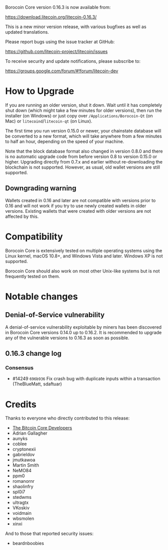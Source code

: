 Borocoin Core version 0.16.3 is now available from:

  <https://download.litecoin.org/litecoin-0.16.3/>

This is a new minor version release, with various bugfixes
as well as updated translations.

Please report bugs using the issue tracker at GitHub:

  <https://github.com/litecoin-project/litecoin/issues>

To receive security and update notifications, please subscribe to:

  <https://groups.google.com/forum/#!forum/litecoin-dev>

How to Upgrade
==============

If you are running an older version, shut it down. Wait until it has completely
shut down (which might take a few minutes for older versions), then run the
installer (on Windows) or just copy over `/Applications/Borocoin-Qt` (on Mac)
or `litecoind`/`litecoin-qt` (on Linux).

The first time you run version 0.15.0 or newer, your chainstate database will be converted to a
new format, which will take anywhere from a few minutes to half an hour,
depending on the speed of your machine.

Note that the block database format also changed in version 0.8.0 and there is no
automatic upgrade code from before version 0.8 to version 0.15.0 or higher. Upgrading
directly from 0.7.x and earlier without re-downloading the blockchain is not supported.
However, as usual, old wallet versions are still supported.

Downgrading warning
-------------------

Wallets created in 0.16 and later are not compatible with versions prior to 0.16
and will not work if you try to use newly created wallets in older versions. Existing
wallets that were created with older versions are not affected by this.

Compatibility
==============

Borocoin Core is extensively tested on multiple operating systems using
the Linux kernel, macOS 10.8+, and Windows Vista and later. Windows XP is not supported.

Borocoin Core should also work on most other Unix-like systems but is not
frequently tested on them.

Notable changes
===============

Denial-of-Service vulnerability
-------------------------------

A denial-of-service vulnerability exploitable by miners has been discovered in
Borocoin Core versions 0.14.0 up to 0.16.2. It is recommended to upgrade any of
the vulnerable versions to 0.16.3 as soon as possible.

0.16.3 change log
------------------

### Consensus
- #14249 `696b936` Fix crash bug with duplicate inputs within a transaction (TheBlueMatt, sdaftuar)

Credits
=======

Thanks to everyone who directly contributed to this release:

- [The Bitcoin Core Developers](/doc/release-notes)
- Adrian Gallagher
- aunyks
- coblee
- cryptonexii
- gabrieldov
- jmutkawoa
- Martin Smith
- NeMO84
- ppm0
- romanornr
- shaolinfry
- spl0i7
- stedwms
- ultragtx
- VKoskiv
- voidmain
- wbsmolen
- xinxi

And to those that reported security issues:

- beardnboobies